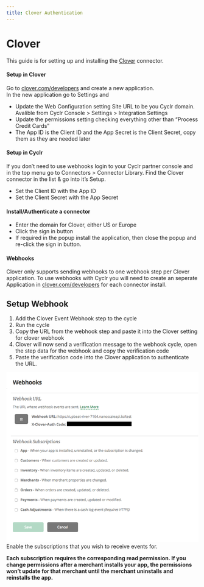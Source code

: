 ```yaml
---
title: Clover Authentication
---
```


# Clover #

This guide is for setting up and installing the [Clover](https://cyclr.com/integrate/clover) connector.

#### Setup in Clover

Go to [clover.com/developers](https://www.clover.com/developers/) and create a new application.  
In the new application go to Settings and

*   Update the Web Configuration setting Site URL to be you Cyclr domain. Avalible from Cyclr Console > Settings > Integration Settings
*   Update the permissions setting checking everything other than “Process Credit Cards”
*   The App ID is the Client ID and the App Secret is the Client Secret, copy them as they are needed later

#### Setup in Cyclr

If you don’t need to use webhooks login to your Cyclr partner console and in the top menu go to Connectors > Connector Library. Find the Clover connector in the list & go into it’s Setup.

*   Set the Client ID with the App ID
*   Set the Client Secret with the App Secret

#### Install/Authenticate a connector

*   Enter the domain for Clover, either US or Europe
*   Click the sign in button
*   If required in the popup install the application, then close the popup and re-click the sign in button.

#### Webhooks

Clover only supports sending webhooks to one webhook step per Clover application. To use webhooks with Cyclr you will need to create an seperate Application in [clover.com/developers](https://www.clover.com/developers/) for each connector install.

Setup Webhook
-------------

1.  Add the Clover Event Webhook step to the cycle
2.  Run the cycle
3.  Copy the URL from the webhook step and paste it into the Clover setting for clover webhook
4.  Clover will now send a verification message to the webhook cycle, open the step data for the webhook and copy the verification code
5.  Paste the verification code into the Clover application to authenticate the URL.

![Clover Webhooks](./images/clover-webhooks-1.png)Enable the subscriptions that you wish to receive events for.

**Each subscription requires the corresponding read permission. If you change permissions after a merchant installs your app, the permissions won’t update for that merchant until the merchant uninstalls and reinstalls the app.**